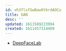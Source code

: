 ```yaml
---
id: vh3flsfGwBaw9tbrdAOCu
title: GAN
desc: ''
updated: 1611589223994
created: 1611457314469
---
```


- [DeepFaceLab](https://github.com/iperov/DeepFaceLab)
